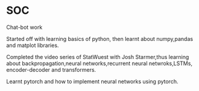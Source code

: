 # SOC
Chat-bot work 

Started off with learning basics of python, then learnt about numpy,pandas and matplot libraries.

Completed the video series of StatWuest with Josh Starmer,thus learning about backpropagation,neural networks,recurrent neural netwroks,LSTMs,
encoder-decoder and transformers.

Learnt pytorch and how to implement neural networks using pytorch.
